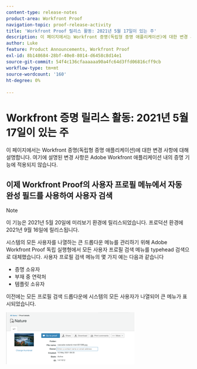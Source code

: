 ```yaml
---
content-type: release-notes
product-area: Workfront Proof
navigation-topic: proof-release-activity
title: 'Workfront Proof 릴리스 활동: 2021년 5월 17일이 있는 주'
description: 이 페이지에서는 Workfront 증명(독립형 증명 애플리케이션)에 대한 변경 사항에 대해 설명합니다. 여기에 설명된 변경 사항은 Adobe Workfront 애플리케이션 내의 증명 기능에 적용되지 않습니다.
author: Luke
feature: Product Announcements, Workfront Proof
exl-id: 8b148684-28bf-40e8-8014-d6458c8d14e1
source-git-commit: 54f4c136cfaaaaaa90a4fc64d3ffd06816cff9cb
workflow-type: tm+mt
source-wordcount: '160'
ht-degree: 0%

---
```


# Workfront 증명 릴리스 활동: 2021년 5월 17일이 있는 주

이 페이지에서는 Workfront 증명(독립형 증명 애플리케이션)에 대한 변경 사항에 대해 설명합니다. 여기에 설명된 변경 사항은 Adobe Workfront 애플리케이션 내의 증명 기능에 적용되지 않습니다.

## 이제 Workfront Proof의 사용자 프로필 메뉴에서 자동 완성 필드를 사용하여 사용자 검색

>[!NOTE]
>
>이 기능은 2021년 5월 20일에 미리보기 환경에 릴리스되었습니다. 프로덕션 환경에 2021년 9월 16일에 릴리스됩니다.

시스템의 모든 사용자를 나열하는 큰 드롭다운 메뉴를 관리하기 위해 Adobe Workfront Proof 독립 실행형에서 모든 사용자 프로필 검색 메뉴를 typehead 검색으로 대체했습니다. 사용자 프로필 검색 메뉴의 몇 가지 예는 다음과 같습니다

* 증명 소유자
* 부재 중 연락처
* 템플릿 소유자

이전에는 모든 프로필 검색 드롭다운에 시스템의 모든 사용자가 나열되어 큰 메뉴가 표시되었습니다.

![](assets/user-profile-typeahead-350x142.png)
